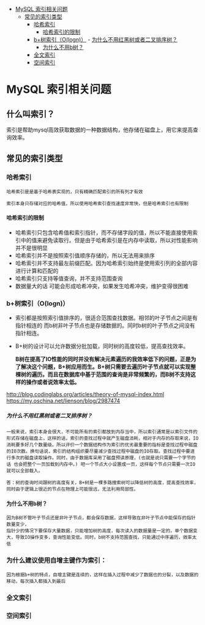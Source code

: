 
- [MySQL 索引相关问题](#mysql-索引相关问题)
    - [常见的索引类型](#常见的索引类型)
        - [哈希索引](#哈希索引)
            - [哈希索引的限制](#哈希索引的限制)
        - [b+树索引（O(logn)）](#b树索引ologn)
                - [为什么不用红黑树或者二叉排序树？](#为什么不用红黑树或者二叉排序树)
            - [为什么不用b树？](#为什么不用b树)
        - [全文索引](#全文索引)
        - [空间索引](#空间索引)

# MySQL 索引相关问题

## 什么叫索引？
索引是帮助mysql高效获取数据的一种数据结构，他存储在磁盘上，用它来提高查询效率。

## 常见的索引类型

### 哈希索引
    哈希索引是是基于哈希表实现的，只有精确匹配索引的所有列才有效

    索引本身只存储对应的哈希值，所以使用哈希索引查找速度非常快，但是哈希索引也有限制

#### 哈希索引的限制
- 哈希索引只包含哈希值和索引指针，而不存储字段的值，所以不能直接使用索引中的值来避免读取行。但是由于哈希索引是在内存中读取，所以对性能影响并不是很明显
- 哈希索引并不是按照索引值顺序存储的，所以无法用来排序
- 哈希索引并不支持最左前缀匹配。因为哈希索引始终是使用索引列的全部内容进行计算和匹配的
- 哈希索引只支持等值查询，并不支持范围查询
- 数据量大的话 可能会形成哈希冲突，如果发生哈希冲突，维护变得很困难

### b+树索引（O(logn)）

- 索引都是按照索引值排序的，很适合范围查找数据。相邻的叶子节点之间是有指针相连的 而b树非叶子节点也是存储数据的。同时b树的叶子节点之间没有指针相连。
- B+树的设计可以允许数据分批加载，同时树的高度较低，提高查找效率。
  

  **B树在提高了IO性能的同时并没有解决元素遍历的我效率低下的问题，正是为了解决这个问题，B+树应用而生。B+树只需要去遍历叶子节点就可以实现整棵树的遍历。而且在数据库中基于范围的查询是非常频繁的，而B树不支持这样的操作或者说效率太低。**

http://blog.codinglabs.org/articles/theory-of-mysql-index.html
https://my.oschina.net/lienson/blog/2987474
##### 为什么不用红黑树或者二叉排序树？
    一般来说，索引本身会很大，不可能所有的索引都放到内存当中，所以索引通常是以索引文件的形式存储在磁盘上，这样的话，索引的查找过程中就产生磁盘消耗，相对于内存的存取来说，IO消耗要多好几个数量级。所以评价一个数据结构作为索引的优劣最重要的指标是查找过程中磁盘的IO次数。换句话说，索引的结构组织要尽量减少查找过程中磁盘的IO存取。查找过程中要进行多次的磁盘读取操作。同时，由于数据库采用了磁盘预读原理，(也就是说只需要一个字节的话 也会把整个一页加载到内存中。) 吧一个节点大小设置成一页，这样每个节点只需要一次IO 就可以全部载入。

    答：树的查询时间跟树的高度有关，B+树是一棵多路搜索树可以降低树的高度，提高查找效率，同时由于逻辑上很近的节点在物理上可能很远，无法利用局部性。

#### 为什么不用b树？
    因为B树不管叶子节点还是非叶子节点，都会保存数据，这样导致在非叶子节点中能保存的指针数量变少，
    指针少的情况下要保存大量数据，只能增加树的高度，每次读入的数据量是一定的，单个数据变大，导致IO操作变多，查询性能变低。同时，b树不支持范围查找，只能通过中序遍历，效率太低

### 为什么建议使用自增主键作为索引：
    因为根据b+树的特点，自增主键是连续的，这样在插入过程中减少了数据也的分裂，以及数据的移动，每次插入都插入到最后

### 全文索引

### 空间索引
